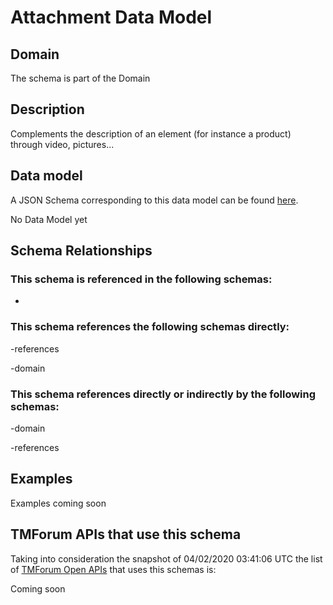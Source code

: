 # Attachment Data Model

## Domain

The  schema is part of the  Domain

## Description

Complements the description of an element (for instance a product) through video, pictures...

## Data model

A JSON Schema corresponding to this data model can be found
[here](https://github.com/tmforum-rand/schemas/blob/candidates/Common/Attachment.schema.json).

No Data Model yet

## Schema Relationships

### This schema is referenced in the following schemas:

-

### This schema references the following schemas directly:

-references

-domain

### This schema references directly or indirectly by the following schemas:

-domain

-references



## Examples

Examples coming soon

## TMForum APIs that use this schema

Taking into consideration the snapshot of 04/02/2020 03:41:06 UTC the list of [TMForum Open APIs](https://www.tmforum.org/open-apis/) that uses this schemas is:

Coming soon